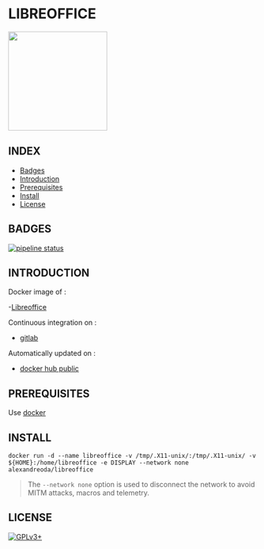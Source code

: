 # LIBREOFFICE

<img src="https://linagora.com/wp-content/uploads/2018/06/LibreOffice-logo-300x169.png" width="200" height="200"/>


## INDEX

- [Badges](#BADGES)
- [Introduction](#INTRODUCTION)
- [Prerequisites](#PREREQUISITESITES)
- [Install](#INSTALL)
- [License](#LICENSE)


## BADGES

[![pipeline status](https://gitlab.com/oda-alexandre/libreoffice/badges/master/pipeline.svg)](https://gitlab.com/oda-alexandre/libreoffice/commits/master)


## INTRODUCTION

Docker image of :

-[Libreoffice](https://www.libreoffice.org/)

Continuous integration on :

- [gitlab](https://gitlab.com/oda-alexandre/android-studio/pipelines)

Automatically updated on :

- [docker hub public](https://hub.docker.com/r/alexandreoda/libreoffice/)


## PREREQUISITES

Use [docker](https://www.docker.com)


## INSTALL

```
docker run -d --name libreoffice -v /tmp/.X11-unix/:/tmp/.X11-unix/ -v ${HOME}:/home/libreoffice -e DISPLAY --network none alexandreoda/libreoffice
```

> The `--network none` option is used to disconnect the network to avoid MITM attacks, macros and telemetry.


## LICENSE

[![GPLv3+](http://gplv3.fsf.org/gplv3-127x51.png)](https://gitlab.com/oda-alexandre/libreoffice/blob/master/LICENSE)
